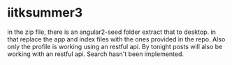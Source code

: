# iitksummer3
in the zip file, there is an angular2-seed folder
extract that to desktop.
in that replace the app and index files with the ones provided in the repo.
Also only the profile is working using an restful api.
By tonight posts will also be working with an restful api.
Search hasn't been implemented.
